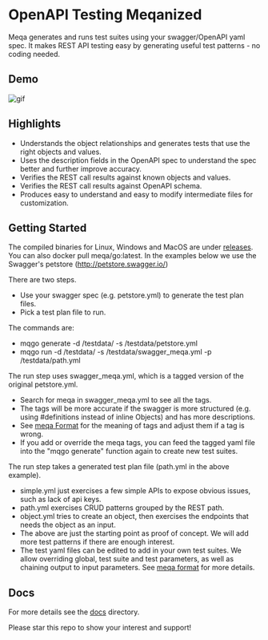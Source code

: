 # OpenAPI Testing Meqanized

Meqa generates and runs test suites using your swagger/OpenAPI yaml spec. It makes REST API testing easy by generating useful test patterns - no coding needed.

## Demo

![gif](https://i.imgur.com/prWsMEi.gif)

## Highlights

* Understands the object relationships and generates tests that use the right objects and values.
* Uses the description fields in the OpenAPI spec to understand the spec better and further improve accuracy. 
* Verifies the REST call results against known objects and values.
* Verifies the REST call results against OpenAPI schema.
* Produces easy to understand and easy to modify intermediate files for customization.

## Getting Started

The compiled binaries for Linux, Windows and MacOS are under [releases](releases). You can also docker pull meqa/go:latest. In the examples below we use the Swagger's petstore (http://petstore.swagger.io/)

There are two steps.
* Use your swagger spec (e.g. petstore.yml) to generate the test plan files.
* Pick a test plan file to run.

The commands are:
* mqgo generate -d /testdata/ -s /testdata/petstore.yml
* mqgo run -d /testdata/ -s /testdata/swagger_meqa.yml -p /testdata/path.yml

The run step uses swagger_meqa.yml, which is a tagged version of the original petstore.yml.
* Search for meqa in swagger_meqa.yml to see all the tags.
* The tags will be more accurate if the swagger is more structured (e.g. using #definitions instead of inline Objects) and has more descriptions.
* See [meqa Format](docs/format.md) for the meaning of tags and adjust them if a tag is wrong.
* If you add or override the meqa tags, you can feed the tagged yaml file into the "mqgo generate" function again to create new test suites.

The run step takes a generated test plan file (path.yml in the above example).
* simple.yml just exercises a few simple APIs to expose obvious issues, such as lack of api keys.
* path.yml exercises CRUD patterns grouped by the REST path.
* object.yml tries to create an object, then exercises the endpoints that needs the object as an input.
* The above are just the starting point as proof of concept. We will add more test patterns if there are enough interest.
* The test yaml files can be edited to add in your own test suites. We allow overriding global, test suite and test parameters, as well as chaining output to input parameters. See [meqa format](docs/format.md) for more details.

## Docs

For more details see the [docs](docs) directory.

Please star this repo to show your interest and support!